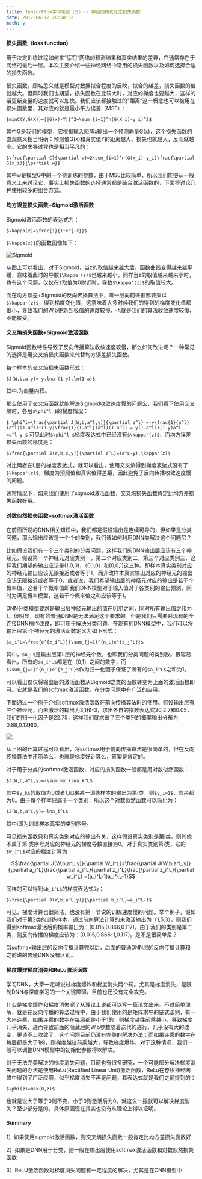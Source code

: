 ```yaml
---
title: TensorFlow学习笔记（三）-- 神经网络优化之损失函数
date: 2017-06-12 20:50:52
math: y
---
```

#### 损失函数（loss function）
用于决定训练过程如何来“惩罚”网络的预测结果和真实结果的差异，它通常存在于网络的最后一层。本次主要介绍一些神经网络中常用的损失函数以及如何选择合适的损失函数。

损失函数，顾名思义就是模型对数据拟合程度的反映，拟合的越差，损失函数的值就越大。但同时我们也期望，损失函数在比较大时，对应的梯度也要越大，这样的话更新变量的速度就可以加快。我们应该都接触过的“距离”这一概念也可以被用在损失函数里，其对应的就是最小平方误差（MSE）:

`$minC(Y,G(X))=||G(x)-Y||^2=\sum_{i=1}^n(G(X_i)-y_i)^2$`

其中G是我们的模型，它根据输入矩阵x输出一个预测向量G(x)，这个损失函数的直观意义相当明确：预测值G(x)和真实值Y的距离越大、损失也就越大，反而就越小。它的求导过程也是相当平凡的：

`$\frac{\partial C}{\partial w}=2\sum_{i=1}^n(G(x_i)-y_i)\frac{\partial G(x_i)}{\partial w}$`

其中w是模型G中的一个待训练的参数，由于MSE比较简单、所以我们能够从一般意义上来讨论它，事实上损失函数的选择通常都是结合激活函数的，下面将讨论几种使用较多的组合方式。

#### 均方误差损失函数+Sigmoid激活函数
Sigmoid激活函数的表达式为：

`$\kappa(z)=\frac{1}{1+e^{-z}}$`

`$\kappa(z)$`的函数图像如下：

![Sigmoid](http://i4.piimg.com/595056/247138c0f50336a0.jpg)

从图上可以看出，对于Sigmoid，当z的取值越来越大后，函数曲线变得越来越平缓，意味着此时的导数`$\kappa'(z)$`也越来越小，同样当z的取值越来越来小时，也有这个问题，仅仅在z取值为0附近时，导数`$\kappa'(z)$`的取值较大。

而在均方误差+Sigmoid的反向传播算法中，每一层向前递推都要乘以`$\kappa'(z)$`，得到梯度变化值，这意味着大多时候我们的得到的梯度变化值都很小，导致我们的W,b更新到极值的速度较慢，也就是我们的算法收敛速度较慢、不能接受。
#### 交叉熵损失函数+Sigmoid激活函数
Sigmoid函数特性导致了反向传播算法收敛速度较慢，那么如何改进呢？一种常见的选择是用交叉熵损失函数来代替均方误差损失函数。

每个样本的交叉熵损失函数形式：

`$J(W,b,a,y)=-y.lna-(1-y).ln(1-a)$`

其中.为向量内积。

那么使用了交叉熵函数就能解决Sigmoid收敛速度慢的问题么，我们看下使用交叉熵时，各层`$\phi^l $`的梯度情况：

`$
\phi^l=\frac{\partial J(W,b,a^l,y)}{\partial z^l}
=-y\frac{1}{a^l}(a^l)(1-a^l)+(1-y)\frac{1}{1-a^l}(a^l)(1-a^l)
=-y(1-a^l)+(1-y)a^l
=a^l-y
$`
可见此时`$\phi^l $`梯度表达式中已经没有`$\kappa'(z)$`，而均方误差损失函数的梯度是：

`$\frac{\partial J(W,b,x,y)}{\partial z^L}=(a^L-y).\kappa'(z)$`

对比两者在L层的梯度表达式，就可以看出，使用交叉熵得到梯度表达式没有了`$\kappa'(z)$`，梯度为预测值和真实值得差距，因此避免了反向传播收敛速度慢的问题。

通常情况下，如果我们使用了sigmoid激活函数，交叉熵损失函数肯定比均方差损失函数好用。

#### 对数似然损失函数+softmax激活函数
在前面所说的DNN相关知识中，我们都是假设输出是连续可导的，但如果是分类问题，那么输出应该是一个个的类别，我们该如何利用DNN类解决这个问题尼？

比如假设我们有一个三个类别的分类问题，这样我们的DNN输出层应该有三个神经元，假设第一个神经元对应类别一，第二个对应类别二，第三个对应类别三，这样我们期望的输出应该是(1,0,0)，（0,1,0）和(0,0,1)这三种。即样本真实类别对应的神经元输出应该无限接近或者等于1，而非改样本真实输出对应的神经元的输出应该无限接近或者等于0。或者说，我们希望输出层的神经元对应的输出是若干个概率值，这若干个概率值即我们DNN模型对于输入值对于各类别的输出预测，同时为满足概率模型，这若干个概率值之和应该等于1。

DNN分类模型要求是输出层神经元输出的值在0到1之间，同时所有输出值之和为1。很明显，现有的普通DNN是无法满足这个要求的。但是我们只需要对现有的全连接DNN稍作改良，即可用于解决分类问题。在现有的DNN模型中，我们可以将输出层第i个神经元的激活函数定义为如下形式：

`$a_i^L=\frac{e^{z_i^L}}{\sum_{j=1}^{n_L}e^{z_j^L}}$`

其中，`$n_L$`是输出层第L层的神经元个数，也即我们分类问题的类别数。很容易看出，所有的`$a_i^L$`都是在（0,1）之间的数字，而`$\sum_{j=1}^{n_L}e^{z_j^L}$`作为归一化因子保证了所有的`$a_i^L$`之和为1。

可以看出仅仅将输出层的激活函数从Sigmoid之类的函数转变为上面的激活函数即可。它就是我们的softmax激活函数，在分类问题中有广泛的应用。

下面通过一个例子介绍softmax激活函数在前向传播算法时的使用。假设输出层有三个神经元，而未激活的输出为3,1和-3，求出各自的指数表达式20,2.7和0.05，我们的归一化因子是22.75，这样我们就求出了三个类别的概率输出分布为0.88,0.12和0。

![](http://i2.muimg.com/595056/dd085910b46eb689.jpg)

从上图的计算过程可以看出，将softmax用于前向传播算法是很简单的，但在反向传播算法中还简单么，也就是梯度好计算么，答案是肯定的。

对于用于分类的softmax激活函数，对应的损失函数一般都是用对数似然函数：

`$J(W,b,a^L,y)=-\sum_ky_klna_k^L$`

其中`$y_k$`的取值为0或者1,如果某一训练样本的输出为第i类，则`$y_i=1$`，其余都为0。由于每个样本只属于一个类别，所以这个对数似然函数可以简化为：

`$J(W,b,a^L,y)=-lna_i^L$`

其中i即为训练样本真实的类别序号。

可见损失函数只和真实类别对应的输出有关，这样假设真实类别是第i类，则其他不属于第i类序号对应的神经元的梯度导数直接为0。对于真实类别第i类，它的`$W_i^L$`对应的梯度计算为：
```math
\frac{\partial J(W,b,a^L,y)}{\partial W_i^L}=\frac{\partial J(W,b,a^L,y)}{\partial a_i^L}\frac{\partial a_i^L}{\partial z_i^L}\frac{\partial z_i^L}{\partial w_i^L}

=(a_i^L-1)a_i^{L-1}
```

同样的可以得到`$b_i^L$`的梯度表达式为：

`$\frac{\partial J(W,b,a^L,y)}{\partial b_i^L}=a_i^L-1$`

可见，梯度计算也很简洁，也没有第一节说的训练速度慢的问题。举个例子，假如我们对于第2类的训练样本，通过前向算法计算的未激活输出为（1,5,3），则我们得到softmax激活后的概率输出为：(0.015,0.866,0.117)。由于我们的类别是第二类，则反向传播的梯度应该为：(0.015,0.866-1,0.117)。是不是很简单尼？

当softmax输出层的反向传播计算完以后，后面的普通DNN层的反向传播计算和之前讲的普通DNN没有区别。

#### 梯度爆炸梯度消失和ReLu激活函数
学习DNN，大家一定听说过梯度爆炸和梯度消失两个词。尤其是梯度消失，是限制DNN与深度学习的一个关键障碍，目前也还没有完全攻克。

什么是梯度爆炸和梯度消失呢？从理论上说都可以写一篇论文出来。不过简单理解，就是在反向传播的算法过程中，由于我们使用的是矩阵求导的链式法则，有一大串连乘，如果连乘的数字在每层都是小于1的，则梯度越往前乘越小，导致梯度几乎消失，进而导致前面的隐藏层的W,b参数随着迭代的进行，几乎没有大的改变，更谈不上收敛了，这个问题目前仍没有完美的解决办法；而如果连乘的数字在每层都是大于1的，则梯度越往前乘越大，导致梯度爆炸，对于这种情况，我们一般可以调整DNN模型中的初始化参数得以解决。

对于无法完美解决的梯度消失问题，目前也有很多研究，一个可能部分解决梯度消失问题的办法是使用ReLu(Rectified Linear Unit)激活函数，ReLu在卷积神经网络中得到了广泛应用，似乎梯度消失不再是问题，其表达式就是我们之前提到的：

`$\phi(z)=max(0,z)$`

也就是说大于等于0则不变，小于0则激活后为0。就这么一撮就可以解决梯度消失？至少部分是的。具体原因现在其实也没有从理论上得以证明。

#### Summary
1）如果使用sigmoid激活函数，则交叉熵损失函数一般肯定比均方差损失函数好

2）如果是DNN用于分类，则一般在输出层使用softmax激活函数和对数似然损失函数

3）ReLU激活函数对梯度消失问题有一定程度的解决，尤其是在CNN模型中
